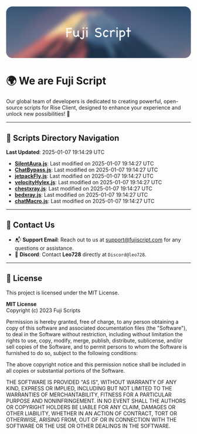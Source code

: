![Banner](.github/b.webp)

# 🌍 **We are Fuji Script**

Our global team of developers is dedicated to creating powerful, open-source scripts for Rise Client, designed to enhance your experience and unlock new possibilities! 🌟

---
<!-- SCRIPTS_NAVIGATION_START -->
## 📂 **Scripts Directory Navigation**

**Last Updated**: 2025-01-07 19:14:29 UTC

- **[SilentAura.js](scripts/SilentAura.js)**: Last modified on 2025-01-07 19:14:27 UTC
- **[ChatBypass.js](scripts/ChatBypass.js)**: Last modified on 2025-01-07 19:14:27 UTC
- **[jetpackFly.js](scripts/jetpackFly.js)**: Last modified on 2025-01-07 19:14:27 UTC
- **[velocityHylex.js](scripts/velocityHylex.js)**: Last modified on 2025-01-07 19:14:27 UTC
- **[chestxray.js](scripts/chestxray.js)**: Last modified on 2025-01-07 19:14:27 UTC
- **[bedxray.js](scripts/bedxray.js)**: Last modified on 2025-01-07 19:14:27 UTC
- **[chatMacro.js](scripts/chatMacro.js)**: Last modified on 2025-01-07 19:14:27 UTC

<!-- SCRIPTS_NAVIGATION_END -->

---

## 💬 **Contact Us**  
- 📬 **Support Email**: Reach out to us at [support@fujiscript.com](mailto:support@fujiscript.com) for any questions or assistance.  
- 💬 **Discord**: Contact **Leo728** directly at `Discord@leo728`.

---

## 📜 **License**

This project is licensed under the MIT License.  

**MIT License**  
Copyright (c) 2023 Fuji Scripts  

Permission is hereby granted, free of charge, to any person obtaining a copy of this software and associated documentation files (the "Software"), to deal in the Software without restriction, including without limitation the rights to use, copy, modify, merge, publish, distribute, sublicense, and/or sell copies of the Software, and to permit persons to whom the Software is furnished to do so, subject to the following conditions:  

The above copyright notice and this permission notice shall be included in all copies or substantial portions of the Software.  

THE SOFTWARE IS PROVIDED "AS IS", WITHOUT WARRANTY OF ANY KIND, EXPRESS OR IMPLIED, INCLUDING BUT NOT LIMITED TO THE WARRANTIES OF MERCHANTABILITY, FITNESS FOR A PARTICULAR PURPOSE AND NONINFRINGEMENT. IN NO EVENT SHALL THE AUTHORS OR COPYRIGHT HOLDERS BE LIABLE FOR ANY CLAIM, DAMAGES OR OTHER LIABILITY, WHETHER IN AN ACTION OF CONTRACT, TORT OR OTHERWISE, ARISING FROM, OUT OF OR IN CONNECTION WITH THE SOFTWARE OR THE USE OR OTHER DEALINGS IN THE SOFTWARE.  
